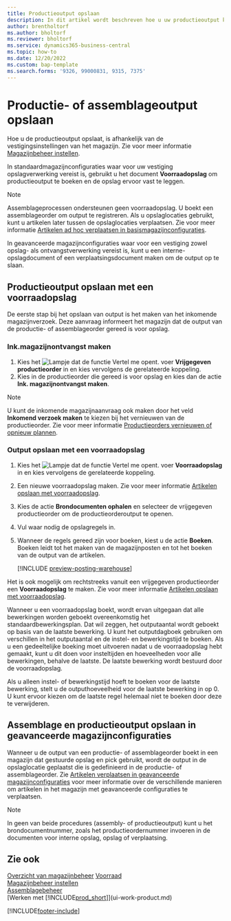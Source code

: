 ```yaml
---
title: Productieoutput opslaan
description: In dit artikel wordt beschreven hoe u uw productieoutput kunt opslaan.
author: brentholtorf
ms.author: bholtorf
ms.reviewer: bholtorf
ms.service: dynamics365-business-central
ms.topic: how-to
ms.date: 12/20/2022
ms.custom: bap-template
ms.search.forms: '9326, 99000831, 9315, 7375'
---
```

# <a name="put-away-production-or-assembly-output"></a><a name="put-away-production-or-assembly-output"></a><a name="put-away-production-or-assembly-output"></a>Productie- of assemblageoutput opslaan

Hoe u de productieoutput opslaat, is afhankelijk van de vestigingsinstellingen van het magazijn. Zie voor meer informatie [Magazijnbeheer instellen](warehouse-setup-warehouse.md).  

In standaardmagazijnconfiguraties waar voor uw vestiging opslagverwerking vereist is, gebruikt u het document **Voorraadopslag** om productieoutput te boeken en de opslag ervoor vast te leggen.  

> [!NOTE]  
> Assemblageprocessen ondersteunen geen voorraadopslag. U boekt een assemblageorder om output te registreren. Als u opslaglocaties gebruikt, kunt u artikelen later tussen de opslaglocaties verplaatsen. Zie voor meer informatie [Artikelen ad hoc verplaatsen in basismagazijnconfiguraties](warehouse-how-to-move-items-ad-hoc-in-basic-warehousing.md).  

In geavanceerde magazijnconfiguraties waar voor een vestiging zowel opslag- als ontvangstverwerking vereist is, kunt u een interne-opslagdocument of een verplaatsingsdocument maken om de output op te slaan.  

## <a name="to-put-away-production-output-with-an-inventory-put-away"></a><a name="to-put-away-production-output-with-an-inventory-put-away"></a><a name="to-put-away-production-output-with-an-inventory-put-away"></a>Productieoutput opslaan met een voorraadopslag

De eerste stap bij het opslaan van output is het maken van het inkomende magazijnverzoek. Deze aanvraag informeert het magazijn dat de output van de productie- of assemblageorder gereed is voor opslag.

### <a name="to-create-the-inbound-warehouse-request"></a><a name="to-create-the-inbound-warehouse-request"></a><a name="to-create-the-inbound-warehouse-request"></a>Ink.magazijnontvangst maken

1. Kies het ![Lampje dat de functie Vertel me opent.](media/ui-search/search_small.png "Vertel me wat u wilt doen") voer **Vrijgegeven productieorder** in en kies vervolgens de gerelateerde koppeling.  
2. Kies in de productieorder die gereed is voor opslag en kies dan de actie **Ink. magazijnontvangst maken**.  

> [!NOTE]  
> U kunt de inkomende magazijnaanvraag ook maken door het veld **Inkomend verzoek maken** te kiezen bij het vernieuwen van de productieorder. Zie voor meer informatie [Productieorders vernieuwen of opnieuw plannen](production-how-to-replan-refresh-production-orders.md).  

### <a name="to-put-output-away-with-an-inventory-put-away"></a><a name="to-put-output-away-with-an-inventory-put-away"></a><a name="to-put-output-away-with-an-inventory-put-away"></a>Output opslaan met een voorraadopslag

1. Kies het ![Lampje dat de functie Vertel me opent.](media/ui-search/search_small.png "Vertel me wat u wilt doen") voer **Voorraadopslag** in en kies vervolgens de gerelateerde koppeling.  
2. Een nieuwe voorraadopslag maken. Zie voor meer informatie [Artikelen opslaan met voorraadopslag](warehouse-how-to-put-items-away-with-inventory-put-aways.md).
3. Kies de actie **Brondocumenten ophalen** en selecteer de vrijgegeven productieorder om de productieorderoutput te openen.  
4. Vul waar nodig de opslagregels in.
5. Wanneer de regels gereed zijn voor boeken, kiest u de actie **Boeken**. Boeken leidt tot het maken van de magazijnposten en tot het boeken van de output van de artikelen.  

    [!INCLUDE [preview-posting-warehouse](includes/preview-posting-warehouse.md)]

Het is ook mogelijk om rechtstreeks vanuit een vrijgegeven productieorder een **Voorraadopslag** te maken. Zie voor meer informatie [Artikelen opslaan met voorraadopslag](warehouse-how-to-put-items-away-with-inventory-put-aways.md).  

Wanneer u een voorraadopslag boekt, wordt ervan uitgegaan dat alle bewerkingen worden geboekt overeenkomstig het standaardbewerkingsplan. Dat wil zeggen, het outputaantal wordt geboekt op basis van de laatste bewerking. U kunt het outputdagboek gebruiken om verschillen in het outputaantal en de instel- en bewerkingstijd te boeken. Als u een gedeeltelijke boeking moet uitvoeren nadat u de voorraadopslag hebt gemaakt, kunt u dit doen voor insteltijden en hoeveelheden voor alle bewerkingen, behalve de laatste. De laatste bewerking wordt bestuurd door de voorraadopslag.  

Als u alleen instel- of bewerkingstijd hoeft te boeken voor de laatste bewerking, stelt u de outputhoeveelheid voor de laatste bewerking in op 0. U kunt ervoor kiezen om de laatste regel helemaal niet te boeken door deze te verwijderen.

## <a name="to-put-assembly-and-production-output-away-in-advanced-warehouse-configurations"></a><a name="to-put-assembly-and-production-output-away-in-advanced-warehouse-configurations"></a><a name="to-put-assembly-and-production-output-away-in-advanced-warehouse-configurations"></a>Assemblage en productieoutput opslaan in geavanceerde magazijnconfiguraties

Wanneer u de output van een productie- of assemblageorder boekt in een magazijn dat gestuurde opslag en pick gebruikt, wordt de output in de opslaglocatie geplaatst die is gedefinieerd in de productie- of assemblageorder. Zie [Artikelen verplaatsen in geavanceerde magazijnconfiguraties](warehouse-how-to-move-items-in-advanced-warehousing.md#to-move-items-with-the-warehouse-movement-worksheet) voor meer informatie over de verschillende manieren om artikelen in het magazijn met geavanceerde configuraties te verplaatsen.

> [!NOTE]  
> In geen van beide procedures (assembly- of productieoutput) kunt u het brondocumentnummer, zoals het productieordernummer invoeren in de documenten voor interne opslag, opslag of verplaatsing.  

## <a name="see-also"></a><a name="see-also"></a><a name="see-also"></a>Zie ook

[Overzicht van magazijnbeheer](design-details-warehouse-management.md)
[Voorraad](inventory-manage-inventory.md)  
[Magazijnbeheer instellen](warehouse-setup-warehouse.md)  
[Assemblagebeheer](assembly-assemble-items.md)  
[Werken met [!INCLUDE[prod_short](includes/prod_short.md)]](ui-work-product.md)

[!INCLUDE[footer-include](includes/footer-banner.md)]
